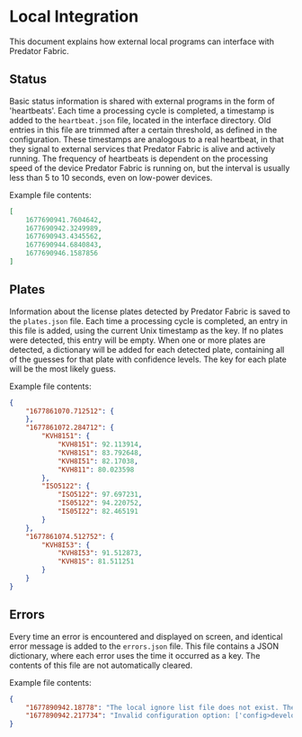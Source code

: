 # Local Integration

This document explains how external local programs can interface with Predator Fabric.


## Status

Basic status information is shared with external programs in the form of 'heartbeats'. Each time a processing cycle is completed, a timestamp is added to the `heartbeat.json` file, located in the interface directory. Old entries in this file are trimmed after a certain threshold, as defined in the configuration. These timestamps are analogous to a real heartbeat, in that they signal to external services that Predator Fabric is alive and actively running. The frequency of heartbeats is dependent on the processing speed of the device Predator Fabric is running on, but the interval is usually less than 5 to 10 seconds, even on low-power devices.

Example file contents:

```json
[
    1677690941.7604642,
    1677690942.3249989,
    1677690943.4345562,
    1677690944.6840843,
    1677690946.1587856
]
```


## Plates

Information about the license plates detected by Predator Fabric is saved to the `plates.json` file. Each time a processing cycle is completed, an entry in this file is added, using the current Unix timestamp as the key. If no plates were detected, this entry will be empty. When one or more plates are detected, a dictionary will be added for each detected plate, containing all of the guesses for that plate with confidence levels. The key for each plate will be the most likely guess.

Example file contents:

```json
{
    "1677861070.712512": {
    },
    "1677861072.284712": {
        "KVH8151": {
            "KVH8151": 92.113914,
            "KVH81S1": 83.792648,
            "KVH8I51": 82.17038,
            "KVH811": 80.023598
        },
        "ISO5122": {
            "ISO5122": 97.697231,
            "IS05122": 94.220752,
            "IS05I22": 82.465191
        }
    }, 
    "1677861074.512752": {
        "KVH8I53": {
            "KVH8I53": 91.512873,
            "KVH81S": 81.511251
        }
    }
}
```


## Errors

Every time an error is encountered and displayed on screen, and identical error message is added to the `errors.json` file. This file contains a JSON dictionary, where each error uses the time it occurred as a key. The contents of this file are not automatically cleared.

Example file contents:

```JSON
{
    "1677890942.18778": "The local ignore list file does not exist. The local ignore list is disabled.",
    "1677890942.217734": "Invalid configuration option: ['config>developer>ignore_list>local_file']"
}
```
